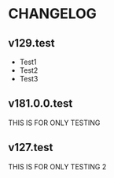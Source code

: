 # CHANGELOG

## v129.test
- Test1
- Test2
- Test3

## v181.0.0.test
THIS IS FOR ONLY TESTING

## v127.test
THIS IS FOR ONLY TESTING 2
